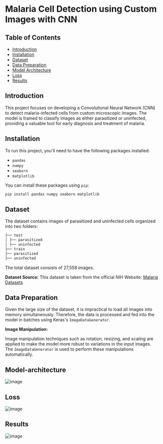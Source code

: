 # Malaria Cell Detection using Custom Images with CNN

## Table of Contents

- [Introduction](#introduction)
- [Installation](#installation)
- [Dataset](#dataset)
- [Data Preparation](#data-preparation)
- [Model Architecture](#model-architecture)
- [Loss](#loss)
- [Results](#results)


## Introduction

This project focuses on developing a Convolutional Neural Network (CNN) to detect malaria-infected cells from custom microscopic images. The model is trained to classify images as either parasitized or uninfected, providing a valuable tool for early diagnosis and treatment of malaria.

## Installation
To run this project, you'll need to have the following packages installed:

* `pandas`
* `numpy`
* `seaborn`
* `matplotlib`

You can install these packages using `pip`:

```bash
pip install pandas numpy seaborn matplotlib
```

## Dataset

The dataset contains images of parasitized and uninfected cells organized into two folders:
```bash
├── test
│ ├── parasitized
│ ├── uninfected
├── train
├── parasitized
├── uninfected
```

The total dataset consists of 27,558 images.

**Dataset Source:**
This dataset is taken from the official NIH Website: [Malaria Datasets](https://ceb.nlm.nih.gov/repositories/malaria-datasets/)

## Data Preparation

Given the large size of the dataset, it is impractical to load all images into memory simultaneously. Therefore, the data is processed and fed into the model in batches using Keras's `ImageDataGenerator`.

**Image Manipulation:**

Image manipulation techniques such as rotation, resizing, and scaling are applied to make the model more robust to variations in the input images. The `ImageDataGenerator` is used to perform these manipulations automatically.

## Model-architecture
![image](https://github.com/dhruvsavsani007/Malaria-cell-detection/assets/127683401/45e9205e-1df6-4e52-950f-f2504fd39b8a)


## Loss
![image](https://github.com/dhruvsavsani007/Malaria-cell-detection/assets/127683401/941cf7c1-c1cf-4260-827b-6b2f8b8887c1)


## Results
![image](https://github.com/dhruvsavsani007/Malaria-cell-detection/assets/127683401/ca9673c1-0e91-4fa4-9177-d57280a7eb9a)
